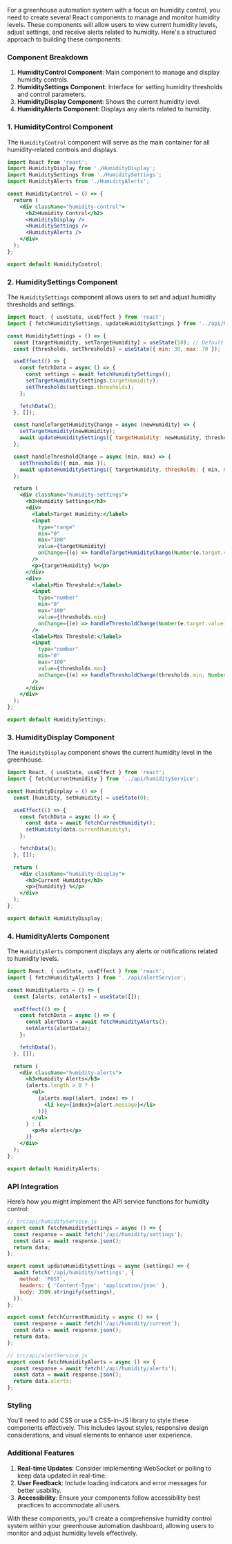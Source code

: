 For a greenhouse automation system with a focus on humidity control, you need to create several React components to manage and monitor humidity levels. These components will allow users to view current humidity levels, adjust settings, and receive alerts related to humidity. Here's a structured approach to building these components:

### Component Breakdown

1. **HumidityControl Component**: Main component to manage and display humidity controls.
2. **HumiditySettings Component**: Interface for setting humidity thresholds and control parameters.
3. **HumidityDisplay Component**: Shows the current humidity level.
4. **HumidityAlerts Component**: Displays any alerts related to humidity.

### 1. HumidityControl Component

The `HumidityControl` component will serve as the main container for all humidity-related controls and displays.

```jsx
import React from 'react';
import HumidityDisplay from './HumidityDisplay';
import HumiditySettings from './HumiditySettings';
import HumidityAlerts from './HumidityAlerts';

const HumidityControl = () => {
  return (
    <div className="humidity-control">
      <h2>Humidity Control</h2>
      <HumidityDisplay />
      <HumiditySettings />
      <HumidityAlerts />
    </div>
  );
};

export default HumidityControl;
```

### 2. HumiditySettings Component

The `HumiditySettings` component allows users to set and adjust humidity thresholds and settings.

```jsx
import React, { useState, useEffect } from 'react';
import { fetchHumiditySettings, updateHumiditySettings } from '../api/humidityService';

const HumiditySettings = () => {
  const [targetHumidity, setTargetHumidity] = useState(50); // Default target humidity
  const [thresholds, setThresholds] = useState({ min: 30, max: 70 });

  useEffect(() => {
    const fetchData = async () => {
      const settings = await fetchHumiditySettings();
      setTargetHumidity(settings.targetHumidity);
      setThresholds(settings.thresholds);
    };

    fetchData();
  }, []);

  const handleTargetHumidityChange = async (newHumidity) => {
    setTargetHumidity(newHumidity);
    await updateHumiditySettings({ targetHumidity: newHumidity, thresholds });
  };

  const handleThresholdChange = async (min, max) => {
    setThresholds({ min, max });
    await updateHumiditySettings({ targetHumidity, thresholds: { min, max } });
  };

  return (
    <div className="humidity-settings">
      <h3>Humidity Settings</h3>
      <div>
        <label>Target Humidity:</label>
        <input
          type="range"
          min="0"
          max="100"
          value={targetHumidity}
          onChange={(e) => handleTargetHumidityChange(Number(e.target.value))}
        />
        <p>{targetHumidity} %</p>
      </div>
      <div>
        <label>Min Threshold:</label>
        <input
          type="number"
          min="0"
          max="100"
          value={thresholds.min}
          onChange={(e) => handleThresholdChange(Number(e.target.value), thresholds.max)}
        />
        <label>Max Threshold:</label>
        <input
          type="number"
          min="0"
          max="100"
          value={thresholds.max}
          onChange={(e) => handleThresholdChange(thresholds.min, Number(e.target.value))}
        />
      </div>
    </div>
  );
};

export default HumiditySettings;
```

### 3. HumidityDisplay Component

The `HumidityDisplay` component shows the current humidity level in the greenhouse.

```jsx
import React, { useState, useEffect } from 'react';
import { fetchCurrentHumidity } from '../api/humidityService';

const HumidityDisplay = () => {
  const [humidity, setHumidity] = useState(0);

  useEffect(() => {
    const fetchData = async () => {
      const data = await fetchCurrentHumidity();
      setHumidity(data.currentHumidity);
    };

    fetchData();
  }, []);

  return (
    <div className="humidity-display">
      <h3>Current Humidity</h3>
      <p>{humidity} %</p>
    </div>
  );
};

export default HumidityDisplay;
```

### 4. HumidityAlerts Component

The `HumidityAlerts` component displays any alerts or notifications related to humidity levels.

```jsx
import React, { useState, useEffect } from 'react';
import { fetchHumidityAlerts } from '../api/alertService';

const HumidityAlerts = () => {
  const [alerts, setAlerts] = useState([]);

  useEffect(() => {
    const fetchData = async () => {
      const alertData = await fetchHumidityAlerts();
      setAlerts(alertData);
    };

    fetchData();
  }, []);

  return (
    <div className="humidity-alerts">
      <h3>Humidity Alerts</h3>
      {alerts.length > 0 ? (
        <ul>
          {alerts.map((alert, index) => (
            <li key={index}>{alert.message}</li>
          ))}
        </ul>
      ) : (
        <p>No alerts</p>
      )}
    </div>
  );
};

export default HumidityAlerts;
```

### API Integration

Here’s how you might implement the API service functions for humidity control:

```jsx
// src/api/humidityService.js
export const fetchHumiditySettings = async () => {
  const response = await fetch('/api/humidity/settings');
  const data = await response.json();
  return data;
};

export const updateHumiditySettings = async (settings) => {
  await fetch('/api/humidity/settings', {
    method: 'POST',
    headers: { 'Content-Type': 'application/json' },
    body: JSON.stringify(settings),
  });
};

export const fetchCurrentHumidity = async () => {
  const response = await fetch('/api/humidity/current');
  const data = await response.json();
  return data;
};

// src/api/alertService.js
export const fetchHumidityAlerts = async () => {
  const response = await fetch('/api/humidity/alerts');
  const data = await response.json();
  return data.alerts;
};
```

### Styling

You’ll need to add CSS or use a CSS-in-JS library to style these components effectively. This includes layout styles, responsive design considerations, and visual elements to enhance user experience.

### Additional Features

1. **Real-time Updates**: Consider implementing WebSocket or polling to keep data updated in real-time.
2. **User Feedback**: Include loading indicators and error messages for better usability.
3. **Accessibility**: Ensure your components follow accessibility best practices to accommodate all users.

With these components, you'll create a comprehensive humidity control system within your greenhouse automation dashboard, allowing users to monitor and adjust humidity levels effectively.